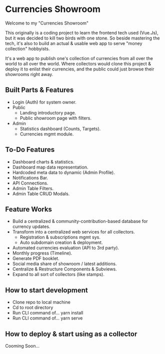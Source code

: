 # Currencies Showroom

Welcome to my "Currencies Showroom"

This originally is a coding project to learn the frontend tech used (Vue.Js), but it was decided to kill two birds with one stone. So beside mastering the tech, it's also to build an actual & usable web app to serve "money collection" hobbyists.

It's a web app to publish one's collection of currencies from all over the world to all over the world. Where collectors would clone this project & deploy it to enlist their currencies, and the public could just browse their showrooms right away.

## Built Parts & Features

- Login (Auth) for system owner.
- Public
  - Landing introductory page.
  - Public showroom page with filters.
- Admin
  - Statistics dashboard (Counts, Targets).
  - Currencies mgmt module.

## To-Do Features

- Dashboard charts & statistics.
- Dashboard map data representation.
- Hardcoded meta data to dynamic (Admin Profile).
- Notifications Bar.
- API Connections.
- Admin Table Filters.
- Admin Table CRUD Modals.

## Feature Works

- Build a centralized & community-contribution-based database for currency updates.
- Transform into a centralized web services for all collectors.
  - Registration & subscriptions mgmt sys.
  - Auto subdomain creation & deployment.
- Automated currencies evaluation (API to 3rd party).
- Monthly progress (Timeline).
- Generate PDF booklet.
- Social media share of showroom / latest additions.
- Centralize & Restructure Components & Subviews.
- Expand to all sort of collectors (like stamps).

## How to start development

- Clone repo to local machine
- Cd to root directory
- Run CLI command of...
    yarn install
- Run CLI command of...
    yarn serve

## How to deploy & start using as a collector

Cooming Soon...
